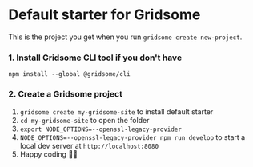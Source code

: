 # Default starter for Gridsome

This is the project you get when you run `gridsome create new-project`.

### 1. Install Gridsome CLI tool if you don't have

`npm install --global @gridsome/cli`

### 2. Create a Gridsome project

1. `gridsome create my-gridsome-site` to install default starter
2. `cd my-gridsome-site` to open the folder
3. `export NODE_OPTIONS=--openssl-legacy-provider` 
4. `NODE_OPTIONS=--openssl-legacy-provider npm run develop` to start a local dev server at `http://localhost:8080`
5. Happy coding 🎉🙌

